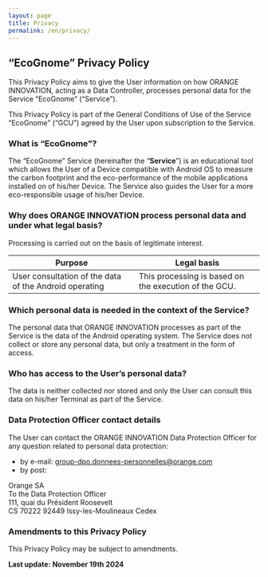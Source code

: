 ```yaml
---
layout: page
title: Privacy
permalink: /en/privacy/
---
```


## “EcoGnome” Privacy Policy

This Privacy Policy aims to give the User information on how ORANGE INNOVATION,
acting as a Data Controller, processes personal data for the Service “EcoGnome”
(“Service”).

This Privacy Policy is part of the General Conditions of Use of the Service
“EcoGnome” (“GCU”) agreed by the User upon subscription to the Service.

### What is “EcoGnome”?

The “EcoGnome” Service (hereinafter the “**Service**”) is an educational tool
which allows the User of a Device compatible with Android OS to measure the
carbon footprint and the eco-performance of the mobile applications installed on
of his/her Device. The Service also guides the User for a more eco-responsible
usage of his/her Device.

### Why does ORANGE INNOVATION process personal data and under what legal basis?

Processing is carried out on the basis of legitimate interest.

| Purpose | Legal basis |
| --------- | ---------- |
| User consultation of the data of the Android operating | This processing is based on the execution of the GCU. |

### Which personal data is needed in the context of the Service?

The personal data that ORANGE INNOVATION processes as part of the Service is the
data of the Android operating system. The Service does not collect or store any
personal data, but only a treatment in the form of access.

### Who has access to the User’s personal data?

The data is neither collected nor stored and only the User can consult this data
on his/her Terminal as part of the Service.

### Data Protection Officer contact details

The User can contact the ORANGE INNOVATION Data Protection Officer for any
question related to personal data protection:

* by e-mail: <group-dpo.donnees-personnelles@orange.com>
* by post:

Orange SA  
To the Data Protection Officer  
111, quai du Président Roosevelt  
CS 70222 92449 Issy-les-Moulineaux Cedex

### Amendments to this Privacy Policy

This Privacy Policy may be subject to amendments.

**Last update: November 19th 2024**
